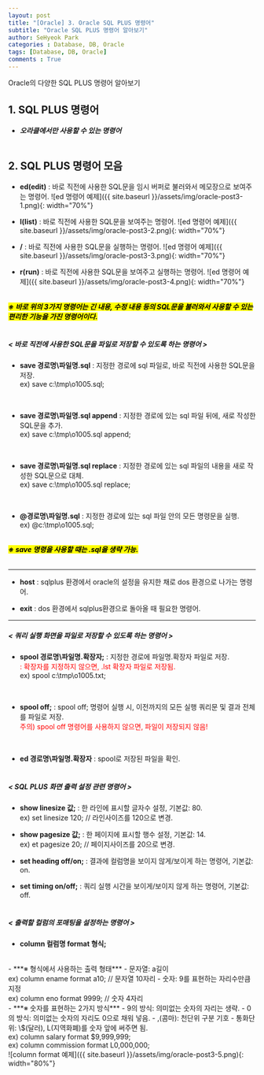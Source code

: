 ```yaml
---
layout: post
title: "[Oracle] 3. Oracle SQL PLUS 명령어"
subtitle: "Oracle SQL PLUS 명령어 알아보기"
author: SeHyeok Park
categories : Database, DB, Oracle
tags: [Database, DB, Oracle]
comments : True
---
```

<div id='preview' class='display-none'>
Oracle의 다양한 SQL PLUS 명령어 알아보기
</div>

## 1. SQL PLUS 명령어
- ***오라클에서만 사용할 수 있는 명령어***
<br><br>

## 2. SQL PLUS 명령어 모음
- **ed(edit)** 
: 바로 직전에 사용한 SQL문을 임시 버퍼로 불러와서 메모장으로 보여주는 명령어.
![ed 명령어 예제]({{ site.baseurl }}/assets/img/oracle-post3-1.png){: width="70%"}

- **l(list)**
: 바로 직전에 사용한 SQL문을 보여주는 명령어.
![ed 명령어 예제]({{ site.baseurl }}/assets/img/oracle-post3-2.png){: width="70%"}

- **/**
: 바로 직전에 사용한 SQL문을 실행하는 명령어.
![ed 명령어 예제]({{ site.baseurl }}/assets/img/oracle-post3-3.png){: width="70%"}

- **r(run)**
: 바로 직전에 사용한 SQL문을 보여주고 실행하는 명령어.
![ed 명령어 예제]({{ site.baseurl }}/assets/img/oracle-post3-4.png){: width="70%"}
<br><br>

***<mark>※ 바로 위의 3가지 명령어는 긴 내용, 수정 내용 등의 SQL문을 불러와서 사용할 수 있는 편리한 기능을 가진 명령어이다.</mark>***
<br><br>

##### < 바로 직전에 사용한 SQL문을 파일로 저장할 수 있도록 하는 명령어 > 
- **save 경로명\파일명.sql**
: 지정한 경로에 sql 파일로, 바로 직전에 사용한 SQL문을 저장.<br>
ex) save c:\tmp\o1005.sql;
<br>

- **save 경로명\파일명.sql append**
: 지정한 경로에 있는 sql 파일 뒤에, 새로 작성한 SQL문을 추가.<br>
ex) save c:\tmp\o1005.sql append;
<br>

- **save 경로명\파일명.sql replace**
: 지정한 경로에 있는 sql 파일의 내용을 새로 작성한 SQL문으로 대체.<br>
ex) save c:\tmp\o1005.sql replace;
<br>

- **@경로명\파일명.sql**
: 지정한 경로에 있는 sql 파일 안의 모든 명령문을 실행.<br>
ex) @c:\tmp\o1005.sql;
<br><br>

***<mark>※ save 명령을 사용할 때는 .sql을 생략 가능.</mark>***
<br><br>
<hr>

- **host**
: sqlplus 환경에서 oracle의 설정을 유지한 채로 dos 환경으로 나가는 명령어.

- **exit**
: dos 환경에서 sqlplus환경으로 돌아올 때 필요한 명령어.
<hr>

##### < 쿼리 실행 화면을 파일로 저장할 수 있도록 하는 명령어 > 
- **spool 경로명\파일명.확장자;**
: 지정한 경로에 파일명.확장자 파일로 저장.<br>
<span style="color:red">: 확장자를 지정하지 않으면, .lst 확장자 파일로 저장됨.</span><br>
ex) spool c:\tmp\o1005.txt;
<br>

- **spool off;** 
: spool off; 명령어 실행 시, 이전까지의 모든 실행 쿼리문 및 결과 전체를 파일로 저장.<br>
<span style="color:red">주의) spool off 명령어를 사용하지 않으면, 파일이 저장되지 않음!</span>
<br>

- **ed 경로명\파일명.확장자**
: spool로 저장된 파일을 확인.
<br><br>

##### < SQL PLUS 화면 출력 설정 관련 명령어 >
- **show linesize 값;**
: 한 라인에 표시할 글자수 설정, 기본값: 80.<br>
ex) set linesize 120; // 라인사이즈를 120으로 변경.

- **show pagesize 값;**
: 한 페이지에 표시할 행수 설정, 기본값: 14.<br>
ex) et pagesize 20; // 페이지사이즈를 20으로 변경.

- **set heading off/on;** 
: 결과에 컬럼명을 보이지 않게/보이게 하는 명령어, 기본값: on.

- **set timing on/off;**
: 쿼리 실행 시간을 보이게/보이지 않게 하는 명령어, 기본값: off.
<br><br>

##### < 출력할 컬럼의 포매팅을 설정하는 명령어 > 
- **column 컬럼명 format 형식;**
<br>
  - ***※ 형식에서 사용하는 출력 형태***
    - 문자열: a길이<br>
    ex) column ename format a10; // 문자열 10자리
    - 숫자: 9를 표현하는 자리수만큼 지정<br>
    ex) column eno format 9999; // 숫자 4자리
  <br>
  - ***※ 숫자를 표현하는 2가지 방식***
    - 9의 방식: 의미없는 숫자의 자리는 생략.
    - 0의 방식: 의미없는 숫자의 자리도 0으로 채워 넣음.
    - ,(콤마): 천단위 구분 기호
    - 통화단위: \$(달러), L(지역화폐)를 숫자 앞에 써주면 됨.<br>
    ex) column salary format $9,999,999;<br>
    ex) column commission format L0,000,000;<br>
    ![column format 예제]({{ site.baseurl }}/assets/img/oracle-post3-5.png){: width="80%"}